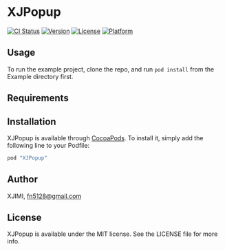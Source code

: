 # XJPopup

[![CI Status](http://img.shields.io/travis/XJIMI/XJPopup.svg?style=flat)](https://travis-ci.org/XJIMI/XJPopup)
[![Version](https://img.shields.io/cocoapods/v/XJPopup.svg?style=flat)](http://cocoapods.org/pods/XJPopup)
[![License](https://img.shields.io/cocoapods/l/XJPopup.svg?style=flat)](http://cocoapods.org/pods/XJPopup)
[![Platform](https://img.shields.io/cocoapods/p/XJPopup.svg?style=flat)](http://cocoapods.org/pods/XJPopup)

## Usage

To run the example project, clone the repo, and run `pod install` from the Example directory first.

## Requirements

## Installation

XJPopup is available through [CocoaPods](http://cocoapods.org). To install
it, simply add the following line to your Podfile:

```ruby
pod "XJPopup"
```

## Author

XJIMI, fn5128@gmail.com

## License

XJPopup is available under the MIT license. See the LICENSE file for more info.

